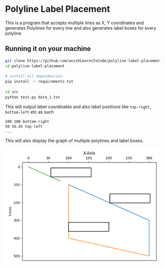 # Polyline Label Placement

This is a program that accepts multiple lines as X, Y coordinates and generates 
Polylines for every line and also generates label boxes for every polyline.

## Running it on your machine
```bash
git clone https://github.com/anishLearnsToCode/polyline-label-placement
cd polyline-label-placement

# install all dependencies
pip install -r requirements.txt

cd src
python test.py data_1.txt
```

This will output label coordinates and also label positions like 
`top-right`, `bottom-left` etc as such

````text
100 100 bottom-right
50 56.45 top-left
...
````

This will also display the graph of multiple polylines and label boxes.

![sample-plot](assets/sample-plot.png)
